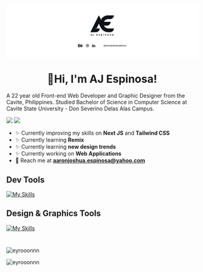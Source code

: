 <img align='center' src="githubBanner.jpg"/>
<h1 align='center'>🦖Hi, I'm AJ Espinosa!</h1>
A 22 year old Front-end Web Developer and Graphic Designer from the Cavite, Philippines. Studied Bachelor of Science in Computer Science at Cavite State University - Don Severino Delas Alas Campus.

<p>
  <img src="https://komarev.com/ghpvc/?username=eyrooonnn&label=Profile%20Views&color=blue&style=for-the-badge"/>
  <a href="https://twitter.com/_eyrooonnn" target="blank"><img src="https://img.shields.io/twitter/follow/_eyrooonnn?url?label=Follow&logo=twitter&style=for-the-badge&url=https%3A%2F%2Ftwitter.com%2F_eyrooonnn"/></a>
</p>

- ✨ Currently improving my skills on **Next JS** and **Tailwind CSS**
- ✨ Currently learning **Remix**
- ✨ Currently learning **new design trends**
- ✨ Currently working on **Web Applications**
- 📧 Reach me at **aaronjoshua.espinosa@yahoo.com**

<h2>Dev Tools</h2>

[![My Skills](https://skillicons.dev/icons?i=nextjs,react,tailwind,vercel,js,ts,html,css,sass,git)](https://skillicons.dev)

<h2>Design & Graphics Tools</h2>

[![My Skills](https://skillicons.dev/icons?i=figma,ps,ai,blender)](https://skillicons.dev)

#

<p><img align="center" src="https://github-readme-stats.vercel.app/api?username=aaronjoshuaespinosa&show_icons=true&theme=aura" alt="eyrooonnn" /></p>
<p><img align="left" src="https://github-readme-stats.vercel.app/api/top-langs?username=aaronjoshuaespinosa&show_icons=true&locale=en&layout=compact&theme=aura" alt="eyrooonnn" /></p>
